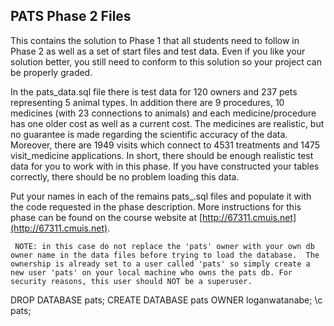 PATS Phase 2 Files 
------------
This contains the solution to Phase 1 that all students need to follow in Phase 2 as well as a set of start files and test data.  Even if you like your solution better, you still need to conform to this solution so your project can be properly graded.

In the pats_data.sql file there is test data for 120 owners and 237 pets representing 5 animal types.  In addition there are 9 procedures, 10 medicines (with 23 connections to animals) and each medicine/procedure has one older cost as well as a current cost.  The medicines are realistic, but no guarantee is made regarding the scientific accuracy of the data.  Moreover, there are 1949 visits which connect to 4531 treatments and 1475 visit_medicine applications.  In short, there should be enough realistic test data for you to work with in this phase.  If you have constructed your tables correctly, there should be no problem loading this data.

Put your names in each of the remains pats_.sql files and populate it with the code requested in the phase description.  More instructions for this phase can be found on the course website at [http://67311.cmuis.net](http://67311.cmuis.net).  

```  
 NOTE: in this case do not replace the 'pats' owner with your own db owner name in the data files before trying to load the database.  The ownership is already set to a user called 'pats' so simply create a new user 'pats' on your local machine who owns the pats db. For security reasons, this user should NOT be a superuser.
```

DROP DATABASE pats;
CREATE DATABASE pats OWNER loganwatanabe;
\c pats;